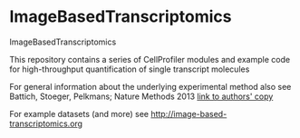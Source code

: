 # ImageBasedTranscriptomics
ImageBasedTranscriptomics

This repository contains a series of CellProfiler modules and example code for high-throughput quantification of single transcript molecules 

For general information about the underlying experimental method also see Battich, Stoeger, Pelkmans; Nature Methods 2013 [link to authors' copy](https://www.pelkmanslab.org/wp-content/plugins/zotpress/lib/request/rss.file.php?api_user_id=1315290&download=DUV66T8F)

For example datasets (and more) see http://image-based-transcriptomics.org
